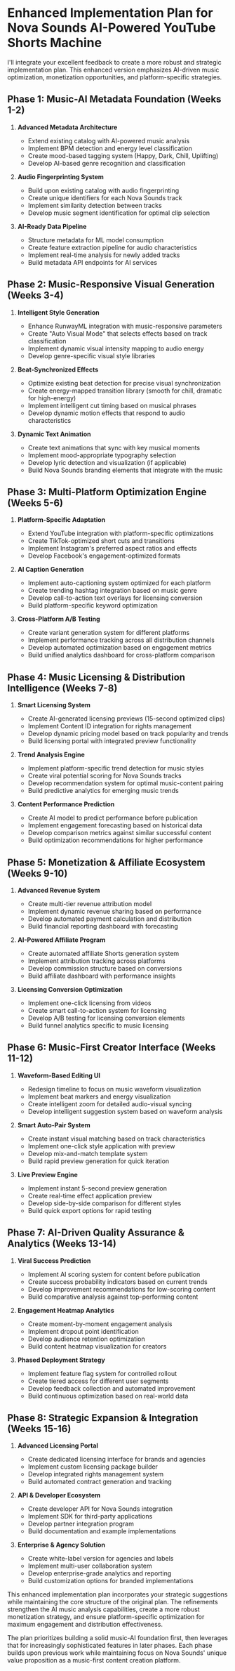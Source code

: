 # Enhanced Implementation Plan for Nova Sounds AI-Powered YouTube Shorts Machine

I'll integrate your excellent feedback to create a more robust and strategic implementation plan. This enhanced version emphasizes AI-driven music optimization, monetization opportunities, and platform-specific strategies.

## Phase 1: Music-AI Metadata Foundation (Weeks 1-2)

1. **Advanced Metadata Architecture**
   - Extend existing catalog with AI-powered music analysis
   - Implement BPM detection and energy level classification
   - Create mood-based tagging system (Happy, Dark, Chill, Uplifting)
   - Develop AI-based genre recognition and classification

2. **Audio Fingerprinting System**
   - Build upon existing catalog with audio fingerprinting
   - Create unique identifiers for each Nova Sounds track
   - Implement similarity detection between tracks
   - Develop music segment identification for optimal clip selection

3. **AI-Ready Data Pipeline**
   - Structure metadata for ML model consumption
   - Create feature extraction pipeline for audio characteristics
   - Implement real-time analysis for newly added tracks
   - Build metadata API endpoints for AI services

## Phase 2: Music-Responsive Visual Generation (Weeks 3-4)

1. **Intelligent Style Generation**
   - Enhance RunwayML integration with music-responsive parameters
   - Create "Auto Visual Mode" that selects effects based on track classification
   - Implement dynamic visual intensity mapping to audio energy
   - Develop genre-specific visual style libraries

2. **Beat-Synchronized Effects**
   - Optimize existing beat detection for precise visual synchronization
   - Create energy-mapped transition library (smooth for chill, dramatic for high-energy)
   - Implement intelligent cut timing based on musical phrases
   - Develop dynamic motion effects that respond to audio characteristics

3. **Dynamic Text Animation**
   - Create text animations that sync with key musical moments
   - Implement mood-appropriate typography selection
   - Develop lyric detection and visualization (if applicable)
   - Build Nova Sounds branding elements that integrate with the music

## Phase 3: Multi-Platform Optimization Engine (Weeks 5-6)

1. **Platform-Specific Adaptation**
   - Extend YouTube integration with platform-specific optimizations
   - Create TikTok-optimized short cuts and transitions
   - Implement Instagram's preferred aspect ratios and effects
   - Develop Facebook's engagement-optimized formats

2. **AI Caption Generation**
   - Implement auto-captioning system optimized for each platform
   - Create trending hashtag integration based on music genre
   - Develop call-to-action text overlays for licensing conversion
   - Build platform-specific keyword optimization

3. **Cross-Platform A/B Testing**
   - Create variant generation system for different platforms
   - Implement performance tracking across all distribution channels
   - Develop automated optimization based on engagement metrics
   - Build unified analytics dashboard for cross-platform comparison

## Phase 4: Music Licensing & Distribution Intelligence (Weeks 7-8)

1. **Smart Licensing System**
   - Create AI-generated licensing previews (15-second optimized clips)
   - Implement Content ID integration for rights management
   - Develop dynamic pricing model based on track popularity and trends
   - Build licensing portal with integrated preview functionality

2. **Trend Analysis Engine**
   - Implement platform-specific trend detection for music styles
   - Create viral potential scoring for Nova Sounds tracks
   - Develop recommendation system for optimal music-content pairing
   - Build predictive analytics for emerging music trends

3. **Content Performance Prediction**
   - Create AI model to predict performance before publication
   - Implement engagement forecasting based on historical data
   - Develop comparison metrics against similar successful content
   - Build optimization recommendations for higher performance

## Phase 5: Monetization & Affiliate Ecosystem (Weeks 9-10)

1. **Advanced Revenue System**
   - Create multi-tier revenue attribution model
   - Implement dynamic revenue sharing based on performance
   - Develop automated payment calculation and distribution
   - Build financial reporting dashboard with forecasting

2. **AI-Powered Affiliate Program**
   - Create automated affiliate Shorts generation system
   - Implement attribution tracking across platforms
   - Develop commission structure based on conversions
   - Build affiliate dashboard with performance insights

3. **Licensing Conversion Optimization**
   - Implement one-click licensing from videos
   - Create smart call-to-action system for licensing
   - Develop A/B testing for licensing conversion elements
   - Build funnel analytics specific to music licensing

## Phase 6: Music-First Creator Interface (Weeks 11-12)

1. **Waveform-Based Editing UI**
   - Redesign timeline to focus on music waveform visualization
   - Implement beat markers and energy visualization
   - Create intelligent zoom for detailed audio-visual syncing
   - Develop intelligent suggestion system based on waveform analysis

2. **Smart Auto-Pair System**
   - Create instant visual matching based on track characteristics
   - Implement one-click style application with preview
   - Develop mix-and-match template system
   - Build rapid preview generation for quick iteration

3. **Live Preview Engine**
   - Implement instant 5-second preview generation
   - Create real-time effect application preview
   - Develop side-by-side comparison for different styles
   - Build quick export options for rapid testing

## Phase 7: AI-Driven Quality Assurance & Analytics (Weeks 13-14)

1. **Viral Success Prediction**
   - Implement AI scoring system for content before publication
   - Create success probability indicators based on current trends
   - Develop improvement recommendations for low-scoring content
   - Build comparative analysis against top-performing content

2. **Engagement Heatmap Analytics**
   - Create moment-by-moment engagement analysis
   - Implement dropout point identification
   - Develop audience retention optimization
   - Build content heatmap visualization for creators

3. **Phased Deployment Strategy**
   - Implement feature flag system for controlled rollout
   - Create tiered access for different user segments
   - Develop feedback collection and automated improvement
   - Build continuous optimization based on real-world data

## Phase 8: Strategic Expansion & Integration (Weeks 15-16)

1. **Advanced Licensing Portal**
   - Create dedicated licensing interface for brands and agencies
   - Implement custom licensing package builder
   - Develop integrated rights management system
   - Build automated contract generation and tracking

2. **API & Developer Ecosystem**
   - Create developer API for Nova Sounds integration
   - Implement SDK for third-party applications
   - Develop partner integration program
   - Build documentation and example implementations

3. **Enterprise & Agency Solution**
   - Create white-label version for agencies and labels
   - Implement multi-user collaboration system
   - Develop enterprise-grade analytics and reporting
   - Build customization options for branded implementations

This enhanced implementation plan incorporates your strategic suggestions while maintaining the core structure of the original plan. The refinements strengthen the AI music analysis capabilities, create a more robust monetization strategy, and ensure platform-specific optimization for maximum engagement and distribution effectiveness.

The plan prioritizes building a solid music-AI foundation first, then leverages that for increasingly sophisticated features in later phases. Each phase builds upon previous work while maintaining focus on Nova Sounds' unique value proposition as a music-first content creation platform.

